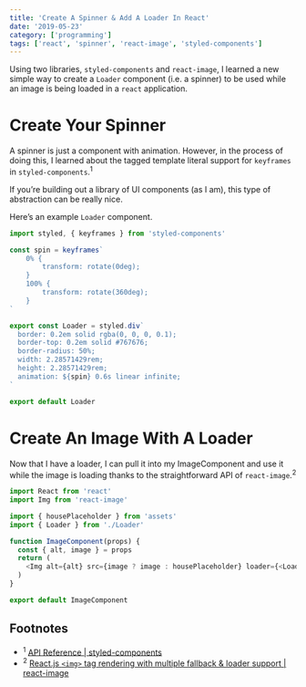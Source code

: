 ```yaml
---
title: 'Create A Spinner & Add A Loader In React'
date: '2019-05-23'
category: ['programming']
tags: ['react', 'spinner', 'react-image', 'styled-components']
---
```


Using two libraries, `styled-components` and `react-image`, I learned a new simple way to create a `Loader` component (i.e. a spinner) to be used while an image is being loaded in a `react` application.

# Create Your Spinner

A spinner is just a component with animation. However, in the process of doing this, I learned about the tagged template literal support for `keyframes` in `styled-components`.<sup>1</sup>

If you’re building out a library of UI components (as I am), this type of abstraction can be really nice.

Here’s an example `Loader` component.

```javascript
import styled, { keyframes } from 'styled-components'

const spin = keyframes`
    0% {
        transform: rotate(0deg);
    }
    100% {
        transform: rotate(360deg);
    }
`

export const Loader = styled.div`
  border: 0.2em solid rgba(0, 0, 0, 0.1);
  border-top: 0.2em solid #767676;
  border-radius: 50%;
  width: 2.28571429rem;
  height: 2.28571429rem;
  animation: ${spin} 0.6s linear infinite;
`

export default Loader
```

# Create An Image With A Loader

Now that I have a loader, I can pull it into my ImageComponent and use it while the image is loading thanks to the straightforward API of `react-image`.<sup>2</sup>

```javascript
import React from 'react'
import Img from 'react-image'

import { housePlaceholder } from 'assets'
import { Loader } from './Loader'

function ImageComponent(props) {
  const { alt, image } = props
  return (
    <Img alt={alt} src={image ? image : housePlaceholder} loader={<Loader />} />
  )
}

export default ImageComponent
```

## Footnotes

- <sup>1</sup> [API Reference | styled-components](https://www.styled-components.com/docs/api)
- <sup>2</sup> [React.js `<img>` tag rendering with multiple fallback & loader support | react-image](https://github.com/mbrevda/react-image)
